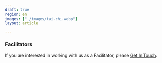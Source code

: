 ```yaml
---
draft: true
region: en
images: ["./images/tai-chi.webp"]
layout: article

---
```


### Facilitators

If you are interested in working with us as a Facilitator, please [Get&nbsp;In&nbsp;Touch](mailto:sam@clownswithoutborders.org.uk).
